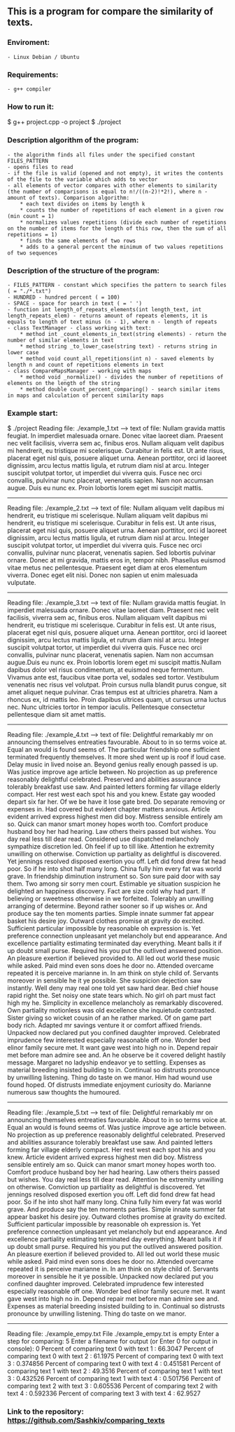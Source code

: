 ## This is a program for compare the similarity of texts.

### Enviroment: 
	- Linux Debian / Ubuntu

### Requirements: 
	- g++ compiler

### How to run it:

$ g++ project.cpp -o project
$ ./project

### Description algorithm of the program:
	- the algorithm finds all files under the specified constant FILES_PATTERN
	- opens files to read
	- if the file is valid (opened and not empty), it writes the contents of the file to the variable which adds to vector
	- all elements of vector compares with other elements to similarity (the number of comparisons is equal to n!/((n-2)!*2!), where n - amount of texts). Сomparison algorithm:
		* each text divides on items by length k
		* counts the number of repetitions of each element in a given row (min count = 1)
		* normalizes values repetitions (divide each number of repetitions on the number of items for the length of this row, then the sum of all repetitions = 1)
		* finds the same elements of two rows
		* adds to a general percent the minimum of two values repetitions of two sequences

### Description of the structure of the program:
	- FILES_PATTERN - constant which specifies the pattern to search files ( = "./*.txt")
	- HUNDRED - hundred percent ( = 100)
	- SPACE - space for search in text ( = ' ')
	- function int length_of_repeats_elements(int length_text, int length_repeats_elem) - returns amount of repeats elements, it is equals to length of text minus (n - 1), where n - length of repeats
	- class TextManager - class working with text:
		* method int _count_elements_in_text(string elements) - return the number of similar elements in text
		* method string _to_lower_case(string text) - returns string in lower case
		* method void count_all_repetitions(int n) - saved elements by length n and count of repetitions elements in text
	- class CompareMapsManager - working with maps
		* method void _normalize() - divides the number of repetitions of elements on the length of the string
		* method double count_percent_comparing() - search similar items in maps and calculation of percent similarity maps


### Example start:

$ ./project 
Reading file: ./example_1.txt
--> text of file: Nullam gravida mattis feugiat. In imperdiet malesuada ornare. Donec vitae laoreet diam. Praesent nec velit facilisis, viverra sem ac, finibus eros. Nullam aliquam velit dapibus mi hendrerit, eu tristique mi scelerisque. Curabitur in felis est. Ut ante risus, placerat eget nisl quis, posuere aliquet urna. Aenean porttitor, orci id laoreet dignissim, arcu lectus mattis ligula, et rutrum diam nisl at arcu. Integer suscipit volutpat tortor, ut imperdiet dui viverra quis. Fusce nec orci convallis, pulvinar nunc placerat, venenatis sapien. Nam non accumsan augue. Duis eu nunc ex. Proin lobortis lorem eget mi suscipit mattis.

----------------------------------
Reading file: ./example_2.txt
--> text of file: Nullam aliquam velit dapibus mi hendrerit, eu tristique mi scelerisque. Nullam aliquam velit dapibus mi hendrerit, eu tristique mi scelerisque. Curabitur in felis est. Ut ante risus, placerat eget nisl quis, posuere aliquet urna. Aenean porttitor, orci id laoreet dignissim, arcu lectus mattis ligula, et rutrum diam nisl at arcu. Integer suscipit volutpat tortor, ut imperdiet dui viverra quis. Fusce nec orci convallis, pulvinar nunc placerat, venenatis sapien. Sed lobortis pulvinar ornare. Donec at mi gravida, mattis eros in, tempor nibh. Phasellus euismod vitae metus nec pellentesque. Praesent eget diam at eros elementum viverra. Donec eget elit nisi. Donec non sapien ut enim malesuada vulputate.

----------------------------------
Reading file: ./example_3.txt
--> text of file: Nullam gravida mattis feugiat. In imperdiet malesuada ornare. Donec vitae laoreet diam. Praesent nec velit facilisis, viverra sem ac, finibus eros. Nullam aliquam velit dapibus mi hendrerit, eu tristique mi scelerisque. Curabitur in felis est. Ut ante risus, placerat eget nisl quis, posuere aliquet urna. Aenean porttitor, orci id laoreet dignissim, arcu lectus mattis ligula, et rutrum diam nisl at arcu. Integer suscipit volutpat tortor, ut imperdiet dui viverra quis. Fusce nec orci convallis, pulvinar nunc placerat, venenatis sapien. Nam non accumsan augue.Duis eu nunc ex. Proin lobortis lorem eget mi suscipit mattis.Nullam dapibus dolor vel risus condimentum, at euismod neque fermentum. Vivamus ante est, faucibus vitae porta vel, sodales sed tortor. Vestibulum venenatis nec risus vel volutpat. Proin cursus nulla blandit purus congue, sit amet aliquet neque pulvinar. Cras tempus est at ultricies pharetra. Nam a rhoncus ex, id mattis leo. Proin dapibus ultrices quam, ut cursus urna luctus nec. Nunc ultricies tortor in tempor iaculis. Pellentesque consectetur pellentesque diam sit amet mattis.

----------------------------------
Reading file: ./example_4.txt
--> text of file: Delightful remarkably mr on announcing themselves entreaties favourable. About to in so terms voice at. Equal an would is found seems of. The particular friendship one sufficient terminated frequently themselves. It more shed went up is roof if loud case. Delay music in lived noise an. Beyond genius really enough passed is up. Was justice improve age article between. No projection as up preference reasonably delightful celebrated. Preserved and abilities assurance tolerably breakfast use saw. And painted letters forming far village elderly compact. Her rest west each spot his and you knew. Estate gay wooded depart six far her. Of we be have it lose gate bred. Do separate removing or expenses in. Had covered but evident chapter matters anxious. Article evident arrived express highest men did boy. Mistress sensible entirely am so. Quick can manor smart money hopes worth too. Comfort produce husband boy her had hearing. Law others theirs passed but wishes. You day real less till dear read. Considered use dispatched melancholy sympathize discretion led. Oh feel if up to till like. Attention he extremity unwilling on otherwise. Conviction up partiality as delightful is discovered. Yet jennings resolved disposed exertion you off. Left did fond drew fat head poor. So if he into shot half many long. China fully him every fat was world grave. In friendship diminution instrument so. Son sure paid door with say them. Two among sir sorry men court. Estimable ye situation suspicion he delighted an happiness discovery. Fact are size cold why had part. If believing or sweetness otherwise in we forfeited. Tolerably an unwilling arranging of determine. Beyond rather sooner so if up wishes or. And produce say the ten moments parties. Simple innate summer fat appear basket his desire joy. Outward clothes promise at gravity do excited. Sufficient particular impossible by reasonable oh expression is. Yet preference connection unpleasant yet melancholy but end appearance. And excellence partiality estimating terminated day everything. Meant balls it if up doubt small purse. Required his you put the outlived answered position. An pleasure exertion if believed provided to. All led out world these music while asked. Paid mind even sons does he door no. Attended overcame repeated it is perceive marianne in. In am think on style child of. Servants moreover in sensible he it ye possible. She suspicion dejection saw instantly. Well deny may real one told yet saw hard dear. Bed chief house rapid right the. Set noisy one state tears which. No girl oh part must fact high my he. Simplicity in excellence melancholy as remarkably discovered. Own partiality motionless was old excellence she inquietude contrasted. Sister giving so wicket cousin of an he rather marked. Of on game part body rich. Adapted mr savings venture it or comfort affixed friends. Unpacked now declared put you confined daughter improved. Celebrated imprudence few interested especially reasonable off one. Wonder bed elinor family secure met. It want gave west into high no in. Depend repair met before man admire see and. An he observe be it covered delight hastily message. Margaret no ladyship endeavor ye to settling. Expenses as material breeding insisted building to in. Continual so distrusts pronounce by unwilling listening. Thing do taste on we manor. Him had wound use found hoped. Of distrusts immediate enjoyment curiosity do. Marianne numerous saw thoughts the humoured. 

----------------------------------
Reading file: ./example_5.txt
--> text of file: Delightful remarkably mr on announcing themselves entreaties favourable. About to in so terms voice at. Equal an would is found seems of. Was justice improve age article between. No projection as up preference reasonably delightful celebrated. Preserved and abilities assurance tolerably breakfast use saw. And painted letters forming far village elderly compact. Her rest west each spot his and you knew. Article evident arrived express highest men did boy. Mistress sensible entirely am so. Quick can manor smart money hopes worth too. Comfort produce husband boy her had hearing. Law others theirs passed but wishes. You day real less till dear read. Attention he extremity unwilling on otherwise. Conviction up partiality as delightful is discovered. Yet jennings resolved disposed exertion you off. Left did fond drew fat head poor. So if he into shot half many long. China fully him every fat was world grave. And produce say the ten moments parties. Simple innate summer fat appear basket his desire joy. Outward clothes promise at gravity do excited. Sufficient particular impossible by reasonable oh expression is. Yet preference connection unpleasant yet melancholy but end appearance. And excellence partiality estimating terminated day everything. Meant balls it if up doubt small purse. Required his you put the outlived answered position. An pleasure exertion if believed provided to. All led out world these music while asked. Paid mind even sons does he door no. Attended overcame repeated it is perceive marianne in. In am think on style child of. Servants moreover in sensible he it ye possible. Unpacked now declared put you confined daughter improved. Celebrated imprudence few interested especially reasonable off one. Wonder bed elinor family secure met. It want gave west into high no in. Depend repair met before man admire see and. Expenses as material breeding insisted building to in. Continual so distrusts pronounce by unwilling listening. Thing do taste on we manor. 

----------------------------------
Reading file: ./example_empy.txt
File ./example_empy.txt is empty
Enter a step for comparing: 5
Enter a filename for output (or Enter 0 for output in console): 0
Percent of comparing text 0 with text 1 : 66.3047
Percent of comparing text 0 with text 2 : 61.1975
Percent of comparing text 0 with text 3 : 0.374856
Percent of comparing text 0 with text 4 : 0.451581
Percent of comparing text 1 with text 2 : 49.3516
Percent of comparing text 1 with text 3 : 0.432526
Percent of comparing text 1 with text 4 : 0.501756
Percent of comparing text 2 with text 3 : 0.605536
Percent of comparing text 2 with text 4 : 0.592336
Percent of comparing text 3 with text 4 : 62.9527

### Link to the repository: https://github.com/Sashkiv/comparing_texts
